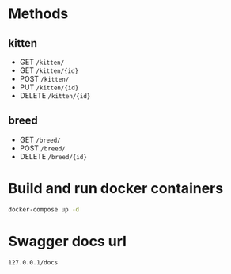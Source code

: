 # Methods
## kitten
- GET `/kitten/`
- GET `/kitten/{id}`
- POST `/kitten/`
- PUT `/kitten/{id}`
- DELETE `/kitten/{id}`
## breed
- GET `/breed/`
- POST `/breed/`
- DELETE `/breed/{id}`

# Build and run docker containers
```sh
docker-compose up -d
```
# Swagger docs url
`127.0.0.1/docs`
